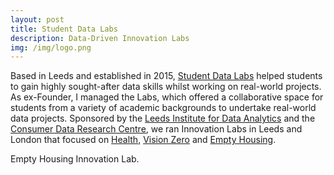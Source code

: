```yaml
---
layout: post
title: Student Data Labs
description: Data-Driven Innovation Labs
img: /img/logo.png
---
```


Based in Leeds and established in 2015, <a href="https://studentdatalabs.com/">Student Data Labs</a> helped students to gain highly sought-after data skills whilst working on real-world projects. As ex-Founder, I managed the Labs, which offered a collaborative space for students from a variety of academic backgrounds to undertake real-world data projects. Sponsored by the <a href="http://lida.leeds.ac.uk/">Leeds Institute for Data Analytics</a> and the <a href="https://www.cdrc.ac.uk/">Consumer Data Research Centre</a>, we ran Innovation Labs in Leeds and London that focused on <a href="https://github.com/StudentDataLabs/HealthInnovationLab">Health</a>, <a href="https://github.com/StudentDataLabs/VisionZeroInnovationLab">Vision Zero</a> and <a href="https://github.com/StudentDataLabs/EmptyHousingInnovationLab">Empty Housing</a>.


<div class="img_row">
	<img class="col three" src="{{ site.baseurl }}/img/Photo - Empty Housing Innovation Lab.png" alt="" title=""/>
</div>
<div class="col three caption">
</div>
<div class="col three caption">
	Empty Housing Innovation Lab.
</div>